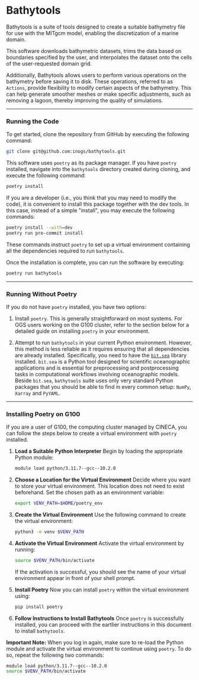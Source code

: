 # Bathytools

Bathytools is a suite of tools designed to create a suitable bathymetry
file for use with the MITgcm model, enabling the discretization of a
marine domain.

This software downloads bathymetric datasets, trims the data based on
boundaries specified by the user, and interpolates the dataset onto the cells
of the user-requested domain grid.

Additionally, Bathytools allows users to perform various operations on the
bathymetry before saving it to disk. These operations, referred to as `Actions`,
provide flexibility to modify certain aspects of the bathymetry. This can help
generate smoother meshes or make specific adjustments, such as removing a lagoon,
thereby improving the quality of simulations.

---

### Running the Code

To get started, clone the repository from GitHub by executing the following
command:

```bash
git clone git@github.com:inogs/bathytools.git
```

This software uses `poetry` as its package manager. If you have `poetry`
installed, navigate into the `bathytools` directory created during cloning,
and execute the following command:
```bash
poetry install
```

If you are a developer (i.e., you think that you may need to modify the code),
it is convenient to install this package together with the dev tools. In this
case, instead of a simple "install", you may execute the following commands:

```bash
poetry install --with=dev
poetry run pre-commit install
```

These commands instruct `poetry` to set up a virtual environment
containing all the dependencies required to run `bathytools`.

Once the installation is complete, you can run the software by executing:

```bash
poetry run bathytools
```

---

### Running Without Poetry

If you do not have `poetry` installed, you have two options:

1. Install `poetry`. This is generally straightforward on most systems.
   For OGS users working on the G100 cluster, refer to the section below for
   a detailed guide on installing `poetry` in your environment.

2. Attempt to run `bathytools` in your current Python environment. However,
   this method is less reliable as it requires ensuring that all dependencies
   are already installed. Specifically, you need to have the
   [`bit.sea`](https://github.com/inogs/bit.sea) library installed.
   `bit.sea` is a Python tool designed for scientific oceanographic applications
   and is essential for preprocessing and postprocessing tasks in computational
   workflows involving oceanographic models. Beside `bit.sea`, `bathytools`
   suite uses only very standard Python packages that you should be able to find
   in every common setup: `NumPy`, `Xarray` and `PyYAML`.

---

### Installing Poetry on G100

If you are a user of G100, the computing cluster managed by CINECA, you can
follow the steps below to create a virtual environment with `poetry` installed.

1. **Load a Suitable Python Interpreter**
   Begin by loading the appropriate Python module:
   ```bash
   module load python/3.11.7--gcc--10.2.0
   ```

2. **Choose a Location for the Virtual Environment**
   Decide where you want to store your virtual environment. This location does
   not need to exist beforehand. Set the chosen path as an environment variable:
   ```bash
   export VENV_PATH=$HOME/poetry_env
   ```

3. **Create the Virtual Environment**
   Use the following command to create the virtual environment:
   ```bash
   python3 -m venv $VENV_PATH
   ```

4. **Activate the Virtual Environment**
   Activate the virtual environment by running:
   ```bash
   source $VENV_PATH/bin/activate
   ```

   If the activation is successful, you should see the name of your virtual
   environment appear in front of your shell prompt.

5. **Install Poetry**
   Now you can install `poetry` within the virtual environment using:
   ```bash
   pip install poetry
   ```

6. **Follow Instructions to Install Bathytools**
   Once `poetry` is successfully installed, you can proceed with the eartlier
   instructions in this document to install `bathytools`.

**Important Note:**
When you log in again, make sure to re-load the Python module and activate the virtual environment to continue using `poetry`. To do so, repeat the following two commands:
```bash
module load python/3.11.7--gcc--10.2.0
source $VENV_PATH/bin/activate
```
